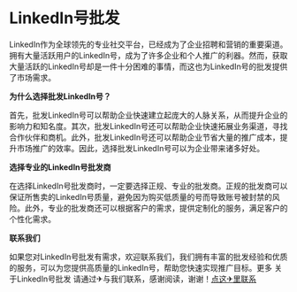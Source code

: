 # LinkedIn号批发

LinkedIn作为全球领先的专业社交平台，已经成为了企业招聘和营销的重要渠道。拥有大量活跃用户的LinkedIn号，成为了许多企业和个人推广的利器。然而，获取大量活跃的LinkedIn号却是一件十分困难的事情，而这也为LinkedIn号的批发提供了市场需求。 

**为什么选择批发LinkedIn号？**

首先，批发LinkedIn号可以帮助企业快速建立起庞大的人脉关系，从而提升企业的影响力和知名度。其次，批发LinkedIn号还可以帮助企业快速拓展业务渠道，寻找合作伙伴和商机。此外，批发LinkedIn号还可以帮助企业节省大量的推广成本，提升市场推广的效率。因此，选择批发LinkedIn号可以为企业带来诸多好处。

**选择专业的LinkedIn号批发商**

在选择LinkedIn号批发商时，一定要选择正规、专业的批发商。正规的批发商可以保证所售卖的LinkedIn号质量，避免因为购买低质量的号而导致账号被封禁的风险。此外，专业的批发商还可以根据客户的需求，提供定制化的服务，满足客户的个性化需求。

**联系我们**

如果您对LinkedIn号批发有需求，欢迎联系我们，我们拥有丰富的批发经验和优质的服务，可以为您提供高质量的LinkedIn号，帮助您快速实现推广目标。更多 关于LinkedIn号批发 请通过✈与我们联系，感谢阅读，谢谢！[点这✈里联系](https://add.k02.cc)